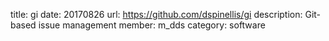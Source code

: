 title: gi
date: 20170826
url: https://github.com/dspinellis/gi
description: Git-based issue management
member: m_dds
category: software
